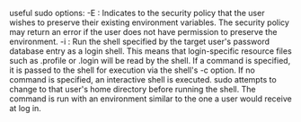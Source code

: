 useful sudo options:
-E : Indicates to the security policy that the user wishes to preserve their existing environment variables. The security policy may return an error if the user does not have permission to preserve the environment.
-i : Run the shell specified by the target user's password database entry as a login shell. This means that login-specific resource files such as .profile or .login will be read by the shell. If a command is specified, it is passed to the shell for execution via the shell's -c option. If no command is specified, an interactive shell is executed. sudo attempts to change to that user's home directory before running the shell. The command is run with an environment similar to the one a user would receive at log in.
